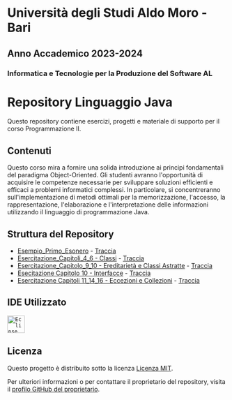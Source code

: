 # Università degli Studi Aldo Moro - Bari

## Anno Accademico 2023-2024

### Informatica e Tecnologie per la Produzione del Software AL

# Repository Linguaggio Java

Questo repository contiene esercizi, progetti e materiale di supporto per il corso Programmazione II.

## Contenuti
Questo corso mira a fornire una solida introduzione ai principi fondamentali del paradigma Object-Oriented. 
Gli studenti avranno l'opportunità di acquisire le competenze necessarie per sviluppare soluzioni efficienti e efficaci a problemi informatici complessi. 
In particolare, si concentreranno sull'implementazione di metodi ottimali per la memorizzazione, l'accesso, la rappresentazione, l'elaborazione e l'interpretazione delle informazioni utilizzando il linguaggio di programmazione Java.

## Struttura del Repository
- [Esempio_Primo_Esonero](https://github.com/checcoconf/Linguaggio-Java/tree/main/Esempio_Primo_Esonero) - [Traccia](https://github.com/checcoconf/Linguaggio-Java/blob/main/Esempio_Primo_Esonero/Traccia.pdf)
- [Esercitazione_Capitoli_4_6 - Classi](https://github.com/checcoconf/Linguaggio-Java/tree/main/Esercitazione_Capitoli_4_6) - [Traccia](https://github.com/checcoconf/Linguaggio-Java/blob/main/Esercitazione_Capitoli_4_6/Traccia.pdf)
- [Esercitazione_Capitolo_9_10 - Ereditarietà e Classi Astratte](https://github.com/checcoconf/Linguaggio-Java/tree/main/Esercitazione_Capitolo_9_10) - [Traccia](https://github.com/checcoconf/Linguaggio-Java/blob/main/Esercitazione_Capitolo_9_10/Traccia.pdf)
- [Esecitazione Capitolo 10 - Interfacce](https://github.com/checcoconf/Linguaggio-Java/tree/main/Interfacce) - [Traccia](https://github.com/checcoconf/Linguaggio-Java/blob/main/Interfacce/Traccia.pdf)
- [Esercitazione Capitoli 11_14_16 - Eccezioni e Collezioni](https://github.com/checcoconf/Linguaggio-Java/tree/main/esercitazione_capitolo_14_16) - [Traccia](https://github.com/checcoconf/Linguaggio-Java/blob/main/esercitazione_capitolo_14_16/esercitazione29Novembre2023.pdf)

## IDE Utilizzato
<code><img alt="Eclipse" width="40px" src="https://cdn.freebiesupply.com/logos/large/2x/eclipse-11-logo-png-transparent.png"/></code>

## Licenza

Questo progetto è distribuito sotto la licenza [Licenza MIT](https://opensource.org/licenses/MIT).

Per ulteriori informazioni o per contattare il proprietario del repository, visita il [profilo GitHub del proprietario](https://github.com/checcoconf).
